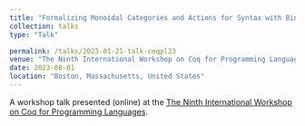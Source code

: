 ```yaml
---
title: "Formalizing Monoidal Categories and Actions for Syntax with Binders"
collection: talks
type: "Talk"

permalink: /talks/2023-01-21-talk-coqpl23
venue: "The Ninth International Workshop on Coq for Programming Languages"
date: 2023-08-01
location: "Boston, Massachusetts, United States"
---
```


A workshop talk presented (online) at the [The Ninth International Workshop on Coq for Programming Languages](https://popl23.sigplan.org/home/CoqPL-2023).